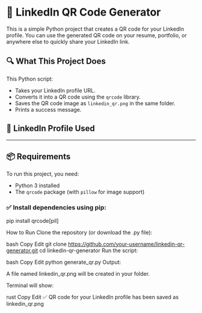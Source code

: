 # 📱 LinkedIn QR Code Generator

This is a simple Python project that creates a QR code for your LinkedIn profile. You can use the generated QR code on your resume, portfolio, or anywhere else to quickly share your LinkedIn link.

## 🔍 What This Project Does

This Python script:

- Takes your LinkedIn profile URL.
- Converts it into a QR code using the `qrcode` library.
- Saves the QR code image as `linkedin_qr.png` in the same folder.
- Prints a success message.

## 📝 LinkedIn Profile Used


---

## 📦 Requirements

To run this project, you need:

- Python 3 installed
- The `qrcode` package (with `pillow` for image support)

### ✅ Install dependencies using pip:

pip install qrcode[pil]


How to Run
Clone the repository (or download the .py file):

bash
Copy
Edit
git clone https://github.com/your-username/linkedin-qr-generator.git
cd linkedin-qr-generator
Run the script:

bash
Copy
Edit
python generate_qr.py
Output:

A file named linkedin_qr.png will be created in your folder.

Terminal will show:

rust
Copy
Edit
✅ QR code for your LinkedIn profile has been saved as linkedin_qr.png
